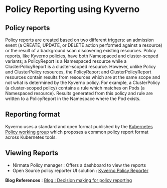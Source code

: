 # Policy Reporting using Kyverno

## Policy reports
Policy reports are created based on two different triggers: an admission event (a CREATE, UPDATE, or DELETE action performed against a resource) or the result of a background scan discovering existing resources. Policy reports, like Kyverno policies, have both Namespaced and cluster-scoped variants; a PolicyReport is a Namespaced resource while a ClusterPolicyReport is a cluster-scoped resource. However, unlike Policy and ClusterPolicy resources, the PolicyReport and ClusterPolicyReport resources contain results from resources which are at the same scope and not what is determined by the Kyverno policy. For example, a ClusterPolicy (a cluster-scoped policy) contains a rule which matches on Pods (a Namespaced resource). Results generated from this policy and rule are written to a PolicyReport in the Namespace where the Pod exists.

## Reporting format
Kyverno uses a standard and open format published by the [Kubernetes Policy working group](https://github.com/kubernetes-sigs/wg-policy-prototypes/tree/master/policy-report) which proposes a common policy report format across Kubernetes tools. 

## Viewing Reports

* Nirmata Policy manager : Offers a dashboard to view the reports
* Open Source policy reporter UI solution : [Kyverno Policy Reporter](https://github.com/kyverno/policy-reporter#readme)


**Blog References** : [Blog : Decision making for policy reporting](https://blog.webdev-jogeleit.de/blog/monitor-security-with-kyverno-and-policy-reporter)